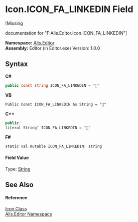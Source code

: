 # Icon.ICON_FA_LINKEDIN Field
 

\[Missing <summary> documentation for "F:Alis.Editor.Icon.ICON_FA_LINKEDIN"\]

**Namespace:**&nbsp;<a href="b150ade4-39de-a232-5f06-d3cdc1b2c538">Alis.Editor</a><br />**Assembly:**&nbsp;Editor (in Editor.exe) Version: 1.0.0

## Syntax

**C#**<br />
``` C#
public const string ICON_FA_LINKEDIN = ""
```

**VB**<br />
``` VB
Public Const ICON_FA_LINKEDIN As String = ""
```

**C++**<br />
``` C++
public:
literal String^ ICON_FA_LINKEDIN = ""
```

**F#**<br />
``` F#
static val mutable ICON_FA_LINKEDIN: string
```


#### Field Value
Type: <a href="https://docs.microsoft.com/dotnet/api/system.string" target="_blank">String</a>

## See Also


#### Reference
<a href="cc0f883c-67f8-f772-c6d7-a60b129f22a7">Icon Class</a><br /><a href="b150ade4-39de-a232-5f06-d3cdc1b2c538">Alis.Editor Namespace</a><br />
